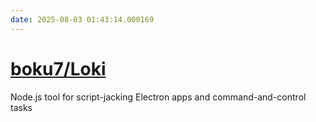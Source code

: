 ```yaml
---
date: 2025-08-03 01:43:14.000169
---
```


# [boku7/Loki](https://github.com/boku7/Loki)

Node.js tool for script-jacking Electron apps and command-and-control tasks